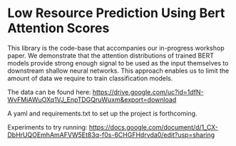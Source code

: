 # Low Resource Prediction Using Bert Attention Scores

This library is the code-base that accompanies our in-progress workshop paper.
We demonstrate that the attention distributions of trained BERT models
provide strong enough signal to be used as the input themselves to downstream
shallow neural networks. This approach enables us to limit the amount of data we require to train classification models.

The data can be found here: https://drive.google.com/uc?id=1dfN-WvFMiAWuOXq1VJ_EnpTDGQruWuxm&export=download

A yaml and requirements.txt to set up the project is forthcoming.

Experiments to try running:
https://docs.google.com/document/d/1_CX-DbHrUQOEmhAmAFVW5Et83q-f0s-6CHGFHdrvda0/edit?usp=sharing
